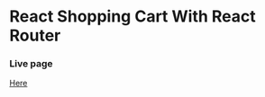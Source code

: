 # React Shopping Cart With React Router

### Live page

[Here](https://curtisgry.github.io/shopping-cart/)
